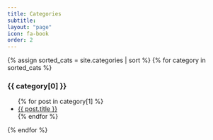 ```yaml
---
title: Categories
subtitle: 
layout: "page"
icon: fa-book
order: 2
---
```


<!-- <ul>
  {% for post in site.posts %}
    <li>
      <a href="{{ post.url }}">{{ post.title }}</a>
    </li>
  {% endfor %}
</ul> -->
{% assign sorted_cats = site.categories | sort %}
{% for category in sorted_cats %}
<!-- {% for category in site.categories %} -->
  <h3>{{ category[0] }}</h3>
  <ul>
    {% for post in category[1] %}
      <!-- <li><a>{{ post.title }}</a></li>     -->
      <li><a href="{{ site.baseurl }}{{ post.url }}">{{ post.title }}</a></li>
    {% endfor %}
  </ul>
{% endfor %}